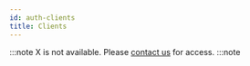 ```yaml
---
id: auth-clients
title: Clients
---
```


:::note
X is not available. Please [contact us](mailto:support@phasetwo.io) for access.
:::note
